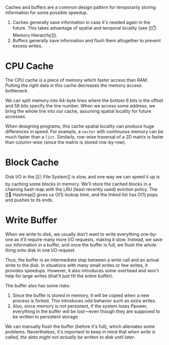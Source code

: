 Caches and buffers are a common design pattern for temporarily storing information for some possible speedup.
1. Caches generally save information in case it's needed again in the future. This takes advantage of spatial and temporal locality (see [[⏱️ Memory Hierarchy]]).
2. Buffers generally save information and flush them altogether to prevent excess writes.

# CPU Cache
The CPU cache is a piece of memory which faster access than RAM. Putting the right data in this cache decreases the memory access bottleneck.

We can split memory into 64-byte lines where the bottom 6 bits is the offset and 58 bits specify the line number. When we access some address, we bring the whole line into our cache, assuming spatial locality for future accesses.

When designing programs, this cache spatial locality can produce huge differences in speed. For example, a `vector` with continuous memory can be much faster than a `list`. Similarly, row-wise traversal of a 2D matrix is faster than column-wise (since the matrix is stored row-by-row).

# Block Cache
Disk I/O in the [[🗄️ File System]] is slow, and one way we can speed it up is by caching some blocks in memory. We'll store the cached blocks in a chaining hash map with the LRU (least recently used) eviction policy. The [[📍 Hashmap]] gives us O(1) lookup time, and the linked list has O(1) pops and pushes to its ends.

# Write Buffer
When we write to disk, we usually don't want to write everything one-by-one as it'll require many more I/O requests, making it slow. Instead, we save our information in a buffer, and once the buffer is full, we flush the whole thing onto disk in one I/O request.

Thus, the buffer is an intermediate step between a write call and an actual write to the disk. In situations with many small writes or few writes, it provides speedups. However, it also introduces some overhead and won't help for large writes (that'll just fill the entire buffer).

The buffer also has some risks:
1. Since the buffer is stored in memory, it will be copied when a new process is forked. This introduces odd behavior such as extra writes.
2. Also, since memory is not persistent, if the system loses Ppower, everything in the buffer will be lost—even though they are supposed to be written to persistent storage.

We can manually flush the buffer (before it's full), which alleviates some problems. Nevertheless, it's important to keep in mind that *when write is called, the data might not actually be written to disk until later*.